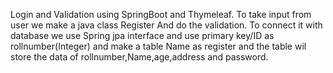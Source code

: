 Login and Validation using SpringBoot and Thymeleaf.
To take input from user we make a java class Register And do the validation. 
To connect it with database we use Spring jpa interface and use primary key/ID as rollnumber(Integer) and make a table Name as register and the table wil store the data of rollnumber,Name,age,address and password.
